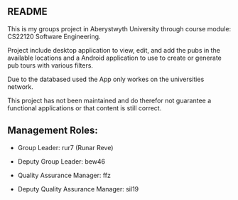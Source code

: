 ## README
This is my groups project in Aberystwyth University through course module: CS22120 Software Engineering.

Project include desktop application to view, edit, and add the pubs in the available locations and a Android application to use to create or generate pub tours with various filters.

Due to the databased used the App only workes on the universities network.

This project has not been maintained and do therefor not guarantee a functional applications or that content is still correct.
 


## Management Roles:

* Group Leader: rur7 (Runar Reve)

* Deputy Group Leader: bew46

* Quality Assurance Manager: ffz

* Deputy Quality Assurance Manager: sil19


